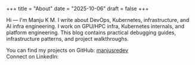 +++
title = "About"
date = "2025-10-06"
draft = false
+++

Hi — I'm Manju K M. I write about DevOps, Kubernetes, infrastructure, and AI infra engineering.
I work on GPU/HPC infra, Kubernetes internals, and platform engineering. This blog contains
practical debugging guides, infrastructure patterns, and project walkthroughs.

You can find my projects on GitHub: [manjusredev](https://github.com/manjusredev)  
Connect on LinkedIn: <your-linkedin-url>


